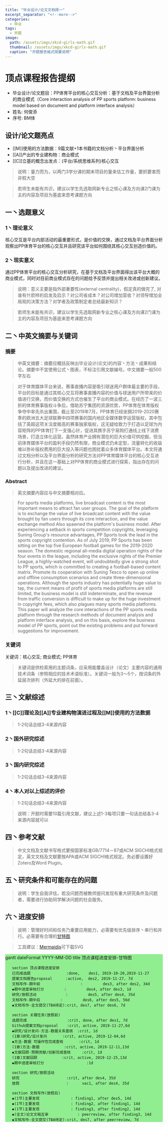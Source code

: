 ```yaml
---
title: "毕业设计/论文文档择一"
excerpt_separator: "<!--more-->"
categories:
  - 毕业
tags:
  - 开题
image: 
  path: /assets/imgs/xkcd-girls-math.gif
  thumbnail: /assets/imgs/xkcd-girls-math.gif
  caption: "开题报告格式简要说明"
---
```

<script src='https://unpkg.com/mermaid@8.4.2/dist/mermaid.min.js'></script>
<script>mermaid.initialize({startOnLoad:true});</script>


# 顶点课程报告提纲

* 毕业设计/论文题目：PP体育平台的核心交互分析：基于文档及平台界面分析的商业模式（Core interaction analysis of PP sports platform: business model based on document and platform interface analysis）
* 姓名: 何俊添
* 序号: BM体
<!--more-->

## 设计/论文题亮点

* [[M]]使用的方法数据：9篇文献+1本书籍的文档分析丶平台界面分析
* [[A]]产出的专业建构物：商业模式
* [[C]]立基的概念出发点：(平台/系统思维系列)核心交互

> 说明：量力而为，以两门3学分课的期末项目的量来估工作量，要抓要害而非假大空

> 若师生未能有共识，建议以学生先选取网新专业之核心课及方向课2门课为主的内容及项目为基底来思考课题方向


## 一丶选题意义
### 1丶理论意义

核心交互是平台内部活动的最重要形式，是价值的交换，通过文档及平台界面分析观察出PP体育平台的核心交互并且研究该平台如何围绕其核心交互创造价值的。

### 2丶现实意义

通过PP体育平台的核心交互分析研究，在基于文档及平台界面得出该平台大概的商业模式，同时对目前商业模式存在的问题给予反馈并提出相关改进或创新建议。


> 说明：意义主要是指外部重要性(external centrality)，假定真的做完了, 对谁有什麽样的启发及启示？对公司省成本？对公司增加营收？对领导增加全局观的决策方法？对学者及政策制定者总结最新知识？

> 若师生未能有共识，建议以学生先选取网新专业之核心课及方向课2门课为主的内容及项目为基底来思考课题方向



## 二丶中英文摘要与关键词

### 摘要
> 中英文摘要：摘要应概括反映出毕业设计(论文)的内容丶方法丶成果和结论。摘要中不宜使用公式丶图表，不标注引用文献编号。中文摘要一般500字左右

> 对于体育媒体平台来说，赛事直播内容是吸引球迷用户群体最主要的手段，平台的目标是通过其核心交互将赛事直播内容的价值与球迷用户所带来的价值进行交换，而价值交换的方式也催生了平台的商业模式。在经历了一波三折的体育赛事版权斗争后，借助苏宁集团的资源优势，PP体育在体育版权争夺中率先杀出重围，截止至2019年7月，PP体育已经坐拥2019-2020赛季的欧洲五大足球联赛中四项赛事的国内地区全媒体数字运营版权，其中包括了英超这项关注度极高的赛事独家版权，这无疑给致力于打造以足球为内容矩阵的PP体育打下一支强心针，促进其携手苏宁易购打通线上线下消费场景，打造立体化运营。虽然体育产业拥有潜在的巨大价值可供挖掘，但当前体育媒体平台的盈利手段仍然有限，商业模式仍未定型，流量转化的收益难以弥补版权费用的巨大投入等问题也困扰着众多体育媒体平台。本文将通过文档分析以及平台界面分析的研究方法对PP体育媒体平台的核心交互进行分析，并且在这一基础上对PP体育的商业模式进行探索，指出存在的问题以及提出改进的建议。
    
### Abstract

> 英文摘要内容应与中文摘要相对应。

> For sports media platforms, live broadcast content is the most important means to attract fan user groups. The goal of the platform is to exchange the value of live broadcast content with the value brought by fan users through its core interaction, and the value exchange method Also spawned the platform's business model. After experiencing a setback in sports competition copyrights, leveraging Suning Group's resource advantages, PP Sports took the lead in the sports copyright contention. As of July 2019, PP Sports has been sitting on the top five European football games for the 2019-2020 season. The domestic regional all-media digital operation rights of the four events in the league, including the exclusive rights of the Premier League, a highly-watched event, will undoubtedly give a strong shot to PP sports, which is committed to creating a football-based content matrix. Promote its cooperation with Suning Tesco to open up online and offline consumption scenarios and create three-dimensional operations. Although the sports industry has potentially huge value to tap, the current means of profit of sports media platforms are still limited, the business model is still indeterminate, and the revenue from traffic conversion is difficult to make up for the huge investment in copyright fees, which also plagues many sports media platforms. This paper will analyze the core interactions of the PP sports media platform through the research methods of document analysis and platform interface analysis, and on this basis, explore the business model of PP sports, point out the existing problems and put forward suggestions for improvement.

### 关键词

关键词：核心交互; 商业模式; PP体育
>  关键词是供检索用的主题词条，应采用能覆盖设计（论文）主要内容的通用技术词条（参照相应的技术术语标准）。关键词一般为3～5个，按词条的外延层次排列（外延大的排在前面）。



## 三丶文献综述

### 1丶[[C]]理论及[[A]]专业建构物演进过程及[[M]]使用的方法数据

> 1-2句话总结3-4来源内容

### 2丶国外研究综述

> 1-2句话总结3-4来源内容

### 3丶国内研究综述

> 1-2句话总结3-4来源内容

### 4丶本人对以上综述的评价

> 1-2句话总结3-4来源内容

> 说明：开题时需要10篇引用文献，建议上述1-3每项只要一句话总结各3-4来源内容就可以


## 四丶参考文献

> 中文文档及文献书写格式要按国家标准GB/7714－87或ACM SIGCHI格式规定，英文文档及文献要按APA或ACM SIGCHI格式规定。务必要设置好Zotero及Word Plugin。


## 五丶研究条件和可能存在的问题
> 说明：学生自我评估，若没问题而被教师提问发现有重大研究条件及问题者，需要进行协助同学解决问题的社会服务。

## 六丶进度安排
> 说明：管理好时间和任务乃重要应用能力，必需要有优先级排序丶串行和并行。必需要有合理的[甘特图](https://www.mindtheproduct.com/tame-your-roadmap/)

> 工具建议：[Mermaidjs](https://mermaidjs.github.io/mermaid-live-editor/)可下载SVG
 
<div class="mermaid" style="background-color:lightgreen;"> 
gantt
       dateFormat  YYYY-MM-DD
       title 顶点课程进度安排-甘特图

       section 顶点课程进度安排
       已完成选题                :done,    des1, 2019-10-20,2019-11-27
       提案文档报告proposal      :active,  des2, 2019-11-27, 7d
       文档写作-期中前                  :         des3, after des2, 34d
       ◆期中进度审核打分         :         des4, after des3, 1d
       研究/放假活动             :         des5, after des4, 35d
       文档写作-期中后         :         des6, after des5, 56d
       ◆文档写作-全文提交(TBA待定):crit, des7, after des6, 7d

       section 关键任务(放假前)
       选题完成                  :crit, done, after des1, 7d
       Github提案文档proposal    :crit, active, 2019-11-27,6d
       ◆研究/设计发问-方法-数据关系查核  :crit, 1d
       (1章)研究/设计发问       :crit, active, 2019-12-04,6d
       ◆方法-数据 可操作性完成查核       :crit, 1d
       (1章)方法-数据           :crit, active, 2019-12-11,13d
       ◆文献回顾-预期贡献/创新完成查核     :crit, 1d
       (1章)文献回顾           :crit, active, 2019-12-25,13d
       ◆期中进度审核打分                   :1d

       section 研究/放假活动
       研究                     :crit, after des4, 35d
       放假                     :      vac1, after des4, 35d

       section 文档写作(放假后)
       ◆(1节)主要发现              : finding1, after des5, 14d
       ◆(1节)主要发现              : finding2, after finding1, 14d
       ◆(1节)主要发现              : finding3, after finding2, 14d
       ◆(全文)论文文稿互审             : peerreview, after finding3, 14d
       ◆文档写作-全文提交(TBA待定):crit, des7, after peerreview, 7d


</div>
